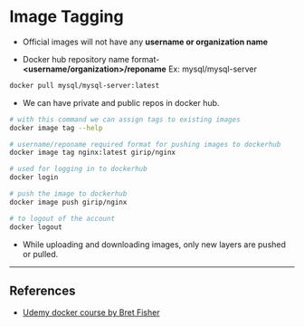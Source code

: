 # Image Tagging

* Official images will not have any **username or organization name**

* Docker hub repository name format- **<username/organization>/reponame**
Ex: mysql/mysql-server

```bash
docker pull mysql/mysql-server:latest
```

* We can have private and public repos in docker hub.

```bash
# with this command we can assign tags to existing images
docker image tag --help

# username/reponame required format for pushing images to dockerhub
docker image tag nginx:latest girip/nginx

# used for logging in to dockerhub
docker login

# push the image to dockerhub
docker image push girip/nginx

# to logout of the account
docker logout
```

* While uploading and downloading images, only new layers are pushed or pulled.

---

## References

* [Udemy docker course by Bret Fisher](https://www.udemy.com/share/101WekCUMfd1lVR34=/)
